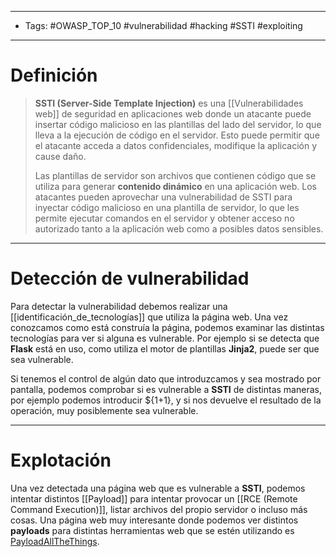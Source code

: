 ---------
- Tags: #OWASP_TOP_10 #vulnerabilidad #hacking #SSTI #exploiting 
--------------
# Definición

> **SSTI (Server-Side Template Injection)** es una [[Vulnerabilidades web]] de seguridad en aplicaciones web donde un atacante puede insertar código malicioso en las plantillas del lado del servidor, lo que lleva a la ejecución de código en el servidor. Esto puede permitir que el atacante acceda a datos confidenciales, modifique la aplicación y cause daño.
> 
> Las plantillas de servidor son archivos que contienen código que se utiliza para generar **contenido dinámico** en una aplicación web. Los atacantes pueden aprovechar una vulnerabilidad de SSTI para inyectar código malicioso en una plantilla de servidor, lo que les permite ejecutar comandos en el servidor y obtener acceso no autorizado tanto a la aplicación web como a posibles datos sensibles.

--------
# Detección de vulnerabilidad 

Para detectar la vulnerabilidad debemos realizar una [[identificación_de_tecnologías]] que utiliza la página web. Una vez conozcamos como está construía la página, podemos examinar las distintas tecnologías para ver si alguna es vulnerable. Por ejemplo si se detecta que **Flask** está en uso, como utiliza el motor de plantillas **Jinja2**, puede ser que sea vulnerable. 

Si tenemos el control de algún dato que introduzcamos y sea mostrado por pantalla, podemos comprobar si es vulnerable a **SSTI** de distintas maneras, por ejemplo podemos introducir ${1+1}, y si nos devuelve el resultado de la operación, muy posiblemente sea vulnerable.

----------
# Explotación

Una vez detectada una página web que es vulnerable a **SSTI**, podemos intentar distintos [[Payload]] para intentar provocar un [[RCE (Remote Command Execution)]], listar archivos del propio servidor o incluso más cosas. Una página web muy interesante donde podemos ver distintos **payloads** para distintas herramientas web que se estén utilizando es [PayloadAllTheThings](https://github.com/swisskyrepo/PayloadsAllTheThings/tree/master/Server%20Side%20Template%20Injection).